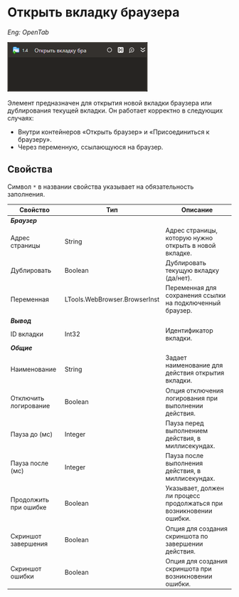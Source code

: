 # Открыть вкладку браузера

*Eng: OpenTab*

 ![](<../../../resources/activities/basic/browser/browser-tab-open-activity.png>)

Элемент  предназначен для открытия новой вкладки браузера или дублирования текущей вкладки. Он работает корректно в следующих случаях:
- Внутри контейнеров «Открыть браузер» и «Присоединиться к браузеру».
- Через переменную, ссылающуюся на браузер.

## Свойства

Символ `*` в названии свойства указывает на обязательность заполнения.

| Свойство               | Тип                             | Описание                                                            |
|------------------------|---------------------------------|---------------------------------------------------------------------|
| ***Браузер***          |                                 |                                                                     |
| Адрес страницы         | String                          | Адрес страницы, которую нужно открыть в новой вкладке.              |
| Дублировать            | Boolean                         | Дублировать текущую вкладку (да/нет).                               |
| Переменная             | LTools.WebBrowser.BrowserInst   | Переменная для сохранения ссылки на подключенный браузер.           |
| ***Вывод***            |                                 |                                                                     |
| ID вкладки             | Int32                           | Идентификатор вкладки.                                              |
| ***Общие***            |                                 |                                                                     |
| Наименование           | String                          | Задает наименование для действия открытия вкладки.                  |
| Отключить логирование  | Boolean                         | Опция отключения логирования при выполнении действия.               |
| Пауза до (мс)          | Integer                         | Пауза перед выполнением действия, в миллисекундах.                  |
| Пауза после (мс)       | Integer                         | Пауза после выполнения действия, в миллисекундах.                   |
| Продолжить при ошибке  | Boolean                         | Указывает, должен ли процесс продолжаться при возникновении ошибки. |
| Скриншот завершения    | Boolean                         | Опция для создания скриншота по завершении действия.                |
| Скриншот ошибки        | Boolean                         | Опция для создания скриншота при возникновении ошибки.              |
